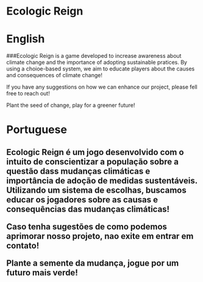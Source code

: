 # Ecologic Reign

<h1>English</h1>
###Ecologic Reign is a game developed to increase awareness about climate change and the importance of adopting sustainable pratices. By using a choioe-based system, we aim to educate players about the causes and consequences of climate change!

If you have any suggestions on how we can enhance our project, please fell free to reach out!

Plant the seed of change, play for a greener future!</h2>

<h1>Portuguese</h1>
<h2>Ecologic Reign é um jogo desenvolvido com o intuito de conscientizar a população sobre a questão dass mudanças climáticas e importância de adoção de medidas sustentáveis. Utilizando um sistema de escolhas, buscamos educar os jogadores sobre as causas e consequências das mudanças climáticas!

Caso tenha sugestões de como podemos aprimorar nosso projeto, nao exite em entrar em contato!

Plante a semente da mudança, jogue por um futuro mais verde!</h2>
